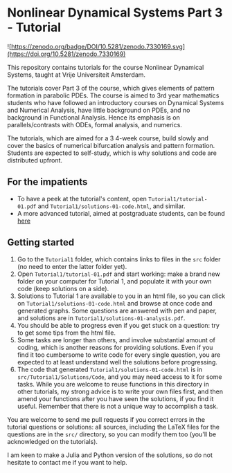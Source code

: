 # Nonlinear Dynamical Systems Part 3 - Tutorial
![https://zenodo.org/badge/DOI/10.5281/zenodo.7330169.svg](https://doi.org/10.5281/zenodo.7330169)

This repository contains tutorials for the course Nonlinear Dynamical Systems, taught at Vrije Universiteit Amsterdam.

The tutorials cover Part 3 of the course, which gives elements of pattern formation in parabolic PDEs. The course is aimed to 3rd year mathematics students who have followed an introductory courses on Dynamical Systems and Numerical Analysis, have little background on PDEs, and no background in Functional Analysis. Hence its emphasis is on parallels/contrasts with ODEs, formal analysis, and numerics.

The tutorials, which are aimed for a 3 4-week course, build slowly and cover the basics of numerical bifurcation analysis and pattern formation. Students are expected to self-study, which is why solutions and code are distributed upfront. 

## For the impatients
* To have a peek at the tutorial's content, open `Tutorial1/tutorial-01.pdf` and `Tutorial1/solutions-01-code.html`, and similar.
* A more advanced tutorial, aimed at postgraduate students, can be found [here](https://zenodo.org/record/3821169#.Y3X94S8w0gw) 

## Getting started
1. Go to the `Tutorial1` folder, which contains links to files in the `src` folder (no need to enter the latter folder yet). 
1. Open `Tutorial1/tutorial-01.pdf` and start working: make a brand new folder on your computer for Tutorial 1, and populate it with your own code (keep solutions on a side).
1. Solutions to Tutorial 1 are available to you in an html file, so you can click on `Tutorial1/solutions-01-code.html` and browse at once code and generated graphs. Some questions are answered with pen and paper, and solutions are in `Tutorial1/solutions-01-analysis.pdf`.
1. You should be able to progress even if you get stuck on a question: try to get some tips from the html file.
1. Some tasks are longer than others, and involve substantial amount of coding, which is another reasons for providing solutions. Even if you find it too cumbersome to write code for every single question, you are expected to at least understand well the solutions before progressing.
1. The code that generated `Tutorial1/solutions-01-code.html` is in `src/Tutorial1/Solutions/Code`, and you may need access to it for some tasks. While you are welcome to reuse functions in this directory in other tutorials, my strong advice is to write your own files first, and then amend your functions after you have seen the solutions, if you find it useful. Remember that there is not a unique way to accomplish a task.

You are welcome to send me pull requests if you correct errors in the tutorial questions or solutions: all sources, including the LaTeX files for the questions are in the `src/` directory, so you can modify them too (you'll be acknowledged on the tutorials).

I am keen to make a Julia and Python version of the solutions, so do not hesitate to contact me if you want to help.


